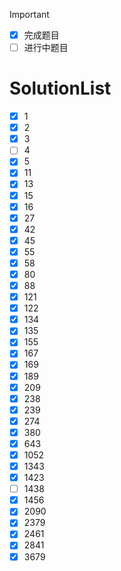 >[!IMPORTANT]
>- [x] 完成题目
>- [ ] 进行中题目

# SolutionList
- [x] 1
- [x] 2
- [x] 3
- [ ] 4
- [x] 5
- [x] 11
- [x] 13
- [x] 15
- [x] 16
- [x] 27
- [x] 42
- [x] 45
- [x] 55
- [x] 58
- [x] 80
- [x] 88
- [x] 121
- [x] 122
- [x] 134
- [x] 135
- [x] 155
- [x] 167
- [x] 169
- [x] 189
- [x] 209
- [x] 238
- [x] 239
- [x] 274
- [x] 380
- [x] 643
- [x] 1052
- [x] 1343
- [x] 1423
- [ ] 1438
- [x] 1456
- [x] 2090
- [x] 2379
- [x] 2461
- [x] 2841
- [x] 3679